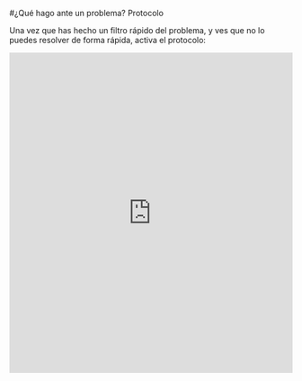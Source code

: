 #¿Qué hago ante un problema? Protocolo

Una vez que has hecho un filtro rápido del problema, y ves que no lo puedes resolver de forma rápida, activa el protocolo:

<iframe src="https://docs.google.com/presentation/d/e/2PACX-1vRARH78ldp5KfQBIxbqILaQswTtBP2B7-ZDsjTRZzB9okH_xeWsIjineM_Sm1DzgQownqszy6cDRX7P/embed?start=false&loop=false&delayms=3000" frameborder="0" width="100%" height="569" allowfullscreen="true" mozallowfullscreen="true" webkitallowfullscreen="true"></iframe>